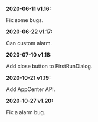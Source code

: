 ﻿
**2020-06-11 v1.16:**

Fix some bugs.

**2020-06-22 v1.17:**

Can custom alarm.

**2020-07-10 v1.18:**

Add close button to FirstRunDialog.

**2020-10-21 v1.19:**

Add AppCenter API.

**2020-10-27 v1.20:**

Fix a alarm bug.